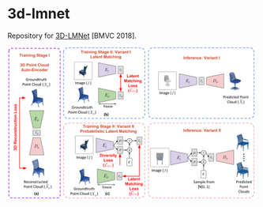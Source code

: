 # 3d-lmnet
Repository for [3D-LMNet](https://arxiv.org/abs/1807.07796) [BMVC 2018]. 

![Overview of 3D-LMNet](approach_overview.png)
